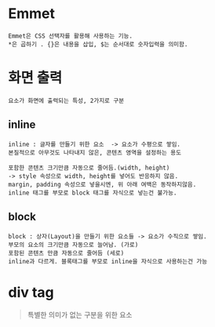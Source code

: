 # Emmet
    Emmet은 CSS 선택자를 활용해 사용하는 기능.
    *은 곱하기 . {}은 내용을 삽입, $는 순서대로 숫자입력을 의미함.

# 화면 출력 
    요소가 화면에 출력되는 특성, 2가지로 구분

## inline
    inline : 글자를 만들기 위한 요소  -> 요소가 수평으로 쌓임.
    본질적으로 아무것도 나타내지 않은, 콘텐츠 영역을 설정하는 용도

    포함한 콘텐츠 크기만큼 자동으로 줄어듬.(width, height)
    -> style 속성으로 width, height를 넣어도 반응하지 않음. 
    margin, padding 속성으로 넣을시엔, 위 아래 여백은 동작하지않음.
    inline 태그를 부모로 block 태그를 자식으로 넣는건 불가능.

## block     
    block : 상자(Layout)을 만들기 위한 요소들 -> 요소가 수직으로 쌓임.
    부모의 요소의 크기만큼 자동으로 늘어남. (가로)
    포함된 콘텐츠 만큼 자동으로 줄어듬 (세로)
    inline과 다르게. 블록태그를 부모로 inline을 자식으로 사용하는건 가능


# div tag
> 특별한 의미가 없는 구분을 위한 요소
